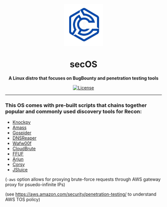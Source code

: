 <div align="center">
  <a>
    <img
      alt="secOS Logo"
      width="125"
      src="./images/transparent_logo.png"
    />
  </a>
  <h1><strong>secOS</strong></h1>
  <p>
    <strong>A Linux distro that focuses on BugBounty and penetration testing tools</strong>
  </p>
  <p>
    <a href="https://github.com/YourUsername/secOS/blob/main/LICENSE">
      <img alt="License" src="https://img.shields.io/github/license/YourUsername/secOS.svg">
    </a>
  </p>
</div>

---

### This OS comes with pre-built scripts that chains together popular and commonly used discovery tools for Recon:
- [Knockpy](https://github.com/guelfoweb/knock)
- [Amass](https://github.com/owasp-amass/amass)
- [Gospider](https://github.com/jaeles-project/gospider)
- [DNSReaper](https://github.com/punk-security/dnsreaper)
- [Wafw00f](https://github.com/EnableSecurity/wafw00f)
- [CloudBrute](https://github.com/0xsha/CloudBrute)
- [FFUF](https://github.com/ffuf/ffuf)
- [Arjun](https://github.com/s0md3v/Arjun)
- [Corsy](https://github.com/s0md3v/Corsy)
- [JSluice](https://github.com/BishopFox/jsluice)

(`-aws` option allows for proxying brute-force requests through AWS gateway proxy for psuedo-infinite IPs)

(see https://aws.amazon.com/security/penetration-testing/ to understand AWS TOS policy)
